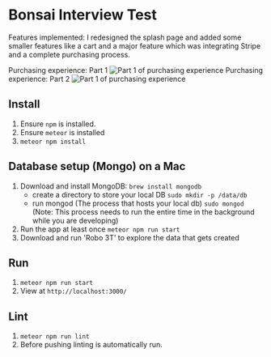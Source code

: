 # Bonsai Interview Test

Features implemented: I redesigned the splash page and added some smaller features like a cart and a major feature which was integrating Stripe and a complete purchasing process.

Purchasing experience: Part 1
![Part 1 of purchasing experience](https://github.com/rickysychan/interview-test/blob/master/docs/part1.gif)
Purchasing experience: Part 2
![Part 1 of purchasing experience](https://github.com/rickysychan/interview-test/blob/master/docs/part2.gif)


## Install
1. Ensure `npm` is installed.
2. Ensure `meteor` is installed
3. `meteor npm install`

## Database setup (Mongo) on a Mac
1. Download and install MongoDB: `brew install mongodb`
    - create a directory to store your local DB `sudo mkdir -p /data/db`
    - run mongod (The process that hosts your local db) `sudo mongod` (Note: This process needs to run the entire time in the background while you are developing)
2. Run the app at least once `meteor npm run start`
3. Download and run 'Robo 3T' to explore the data that gets created

## Run
1. `meteor npm run start`
2. View at `http://localhost:3000/`

## Lint
1. `meteor npm run lint`
2. Before pushing linting is automatically run.
